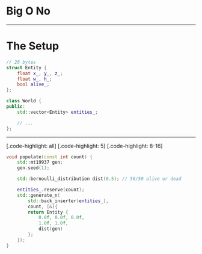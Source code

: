 # Big O No

---

# The Setup

```c++
// 28 bytes
struct Entity {
    float x_, y_, z_;
    float w_, h_;
    bool alive_;
};

class World {
public:
    std::vector<Entity> entities_;

    // ...
};
```

---

[.code-highlight: all]
[.code-highlight: 5]
[.code-highlight: 8-16]

```c++
void populate(const int count) {
    std::mt19937 gen;
    gen.seed(1);

    std::bernoulli_distribution dist(0.5); // 50/50 alive or dead

    entities_.reserve(count);
    std::generate_n(
        std::back_inserter(entities_),
        count, [&]{
        return Entity {
            0.0f, 0.0f, 0.0f,
            1.0f, 1.0f,
            dist(gen)
        };
    });
}
```
